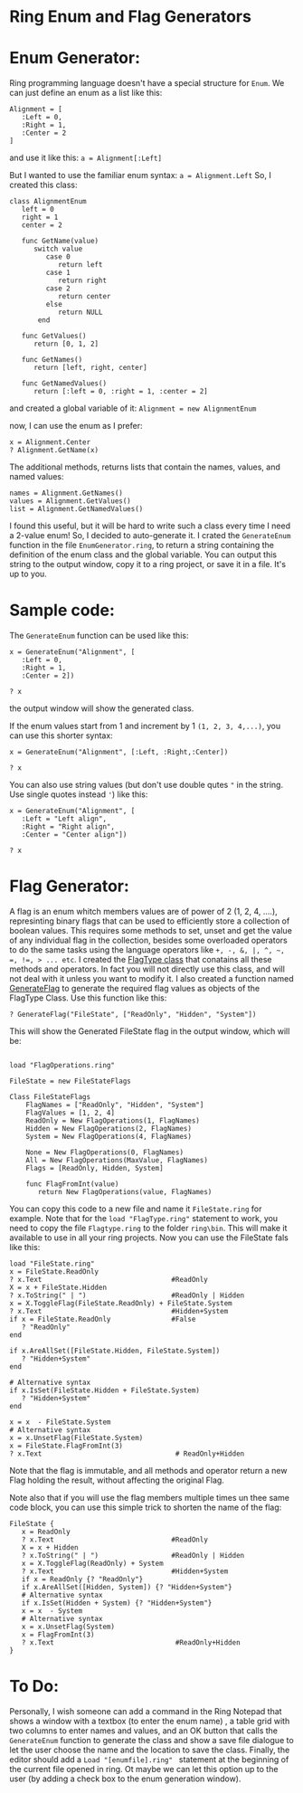 # Ring Enum and Flag Generators

# Enum Generator:
Ring programming language doesn't have a special structure for `Enum`. We can just define an enum as a list like this:
```ring
Alignment = [
   :Left = 0,
   :Right = 1,
   :Center = 2
]
```

and use it like this:
`a = Alignment[:Left]`

But I wanted to use the familiar enum syntax:
`a = Alignment.Left`
So, I created this class:
```ring
class AlignmentEnum
   left = 0
   right = 1
   center = 2
   
   func GetName(value)
      switch value
         case 0
            return left
         case 1
            return right
         case 2
            return center
         else
            return NULL
       end

   func GetValues()
      return [0, 1, 2]

   func GetNames()
      return [left, right, center]

   func GetNamedValues()
      return [:left = 0, :right = 1, :center = 2]
```

and created a global variable of it:
`Alignment = new AlignmentEnum`

now, I can use the enum as I prefer:
```ring
x = Alignment.Center
? Alignment.GetName(x)
```

The additional methods, returns lists that contain the names, values, and named values:
```ring
names = Alignment.GetNames()
values = Alignment.GetValues()
list = Alignment.GetNamedValues()
```

I found this useful, but it will be hard to write such a class every time I need a 2-value enum!
So, I decided to auto-generate it. I crated the `GenerateEnum` function in the file `EnumGenerator.ring`, to return a string containing the definition of the enum class and the global variable. You can output this string to the output window, copy it to a ring project, or save it in a file. It's up to you.

# Sample code:
The `GenerateEnum` function can be used like this:
```ring
x = GenerateEnum("Alignment", [
   :Left = 0,
   :Right = 1,
   :Center = 2])

? x
```

the output window will show the generated class.

If the enum values start from 1 and increment by 1 `(1, 2, 3, 4,...)`, you can use this shorter syntax:
```ring
x = GenerateEnum("Alignment", [:Left, :Right,:Center])

? x
```

You can also use string values (but don't use double qutes `"` in the string. Use single quotes instead `'`) like this:
```ring
x = GenerateEnum("Alignment", [
   :Left = "Left align",
   :Right = "Right align",
   :Center = "Center align"])

? x
```

# Flag Generator:
A flag is an enum whitch members values are of power of 2 (1, 2, 4, ....), represinting binary flags that can be used to efficiently store a collection of boolean values. This requires some methods to set, unset and get the value of any individual flag in the collection, besides some overloaded operators to do the same tasks using the language operators like `+, -, &, |, ^, ~, =, !=, > ... etc`. I created the [FlagType class](FlagType.bin) that conatains all these methods and operators. In fact you will not directly use this class, and will not deal with it unless you want to modify it.
I also created a function named [GenerateFlag](FlagGenerator.ring) to generate the required flag values as objects of the FlagType Class. Use this function like this:
```ring
? GenerateFlag("FileState", ["ReadOnly", "Hidden", "System"])
```
 This will show the Generated FileState flag in the output window, which will be: 

```ring

load "FlagOperations.ring"

FileState = new FileStateFlags

Class FileStateFlags
    FlagNames = ["ReadOnly", "Hidden", "System"]
    FlagValues = [1, 2, 4]
    ReadOnly = New FlagOperations(1, FlagNames)
    Hidden = New FlagOperations(2, FlagNames)
    System = New FlagOperations(4, FlagNames)

    None = New FlagOperations(0, FlagNames)
    All = New FlagOperations(MaxValue, FlagNames)
    Flags = [ReadOnly, Hidden, System]

    func FlagFromInt(value)
       return New FlagOperations(value, FlagNames)
```

You can copy this code to a new file and name it `FileState.ring` for example. 
Note that for the `load "FlagType.ring"` statement to work, you need to copy the file `Flagtype.ring` to the folder `ring\bin`. This will make it available to use in all your ring projects. 
Now you can use the FileState fals like this:
```ring
load "FileState.ring"
x = FileState.ReadOnly
? x.Text                                #ReadOnly 
X = x + FileState.Hidden
? x.ToString(" | ")                     #ReadOnly | Hidden
x = X.ToggleFlag(FileState.ReadOnly) + FileState.System
? x.Text                                #Hidden+System
if x = FileState.ReadOnly               #False
   ? "ReadOnly"
end

if x.AreAllSet([FileState.Hidden, FileState.System])
   ? "Hidden+System"
end

# Alternative syntax
if x.IsSet(FileState.Hidden + FileState.System)
   ? "Hidden+System"
end

x = x  - FileState.System
# Alternative syntax 
x = x.UnsetFlag(FileState.System)
x = FileState.FlagFromInt(3) 
? x.Text                                 # ReadOnly+Hidden
```

Note that the flag is immutable, and all methods and operator return a new Flag holding the result, without affecting the original Flag.

Note also that if you will use the flag members multiple times un thee same code block, you can use this simple trick to shorten the name of the flag:
```ring
FileState {
   x = ReadOnly
   ? x.Text                             #ReadOnly 
   X = x + Hidden
   ? x.ToString(" | ")                  #ReadOnly | Hidden
   x = X.ToggleFlag(ReadOnly) + System
   ? x.Text                             #Hidden+System
   if x = ReadOnly {? "ReadOnly"}
   if x.AreAllSet([Hidden, System]) {? "Hidden+System"}
   # Alternative syntax
   if x.IsSet(Hidden + System) {? "Hidden+System"}
   x = x  - System
   # Alternative syntax 
   x = x.UnsetFlag(System)
   x = FlagFromInt(3) 
   ? x.Text                              #ReadOnly+Hidden   
}
```

# To Do:
Personally, I wish someone can add a command in the Ring Notepad that shows a window with a textbox (to enter the enum name) , a table grid with two columns to enter names and values, and an OK button that calls the ` GenerateEnum` function to generate the class and show a save file dialogue to let the user choose the name and the location to save the class. Finally, the editor should add a `Load "[enumfile].ring" ` statement at the beginning of the current file opened in ring. Ot maybe we can let this option up to the user (by adding a check box to the enum generation window).

